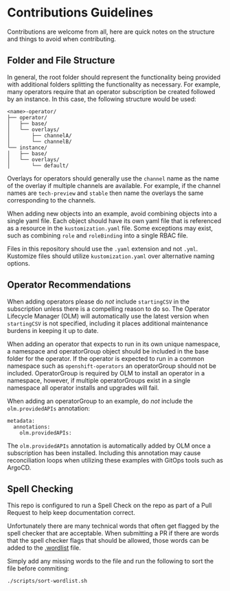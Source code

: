 # Contributions Guidelines

Contributions are welcome from all, here are quick notes on the structure and things to avoid when contributing.

## Folder and File Structure

In general, the root folder should represent the functionality being provided with additional folders splitting the functionality as necessary. For example, many operators require that an operator subscription be created followed by an instance. In this case, the following structure would be used:

```
<name>-operator/
├── operator/
│   ├── base/
│   └── overlays/
│       ├── channelA/
│       └── channelB/
└── instance/
│   ├── base/
│   └── overlays/
│       └── default/
```

Overlays for operators should generally use the `channel` name as the name of the overlay if multiple channels are available. For example, if the channel names are `tech-preview` and `stable` then name the overlays the same corresponding to the channels.

When adding new objects into an example, avoid combining objects into a single yaml file.  Each object should have its own yaml file that is referenced as a resource in the `kustomization.yaml` file.  Some exceptions may exist, such as combining `role` and `roleBinding` into a single RBAC file.

Files in this repository should use the `.yaml` extension and not `.yml`.  Kustomize files should utilize `kustomization.yaml` over alternative naming options.

## Operator Recommendations

When adding operators please do *not* include `startingCSV` in the subscription unless there is a compelling reason to do so. The Operator Lifecycle Manager (OLM) will automatically use the latest version when `startingCSV` is not specified, including it places additional maintenance burdens in keeping it up to date.

When adding an operator that expects to run in its own unique namespace, a namespace and operatorGroup object should be included in the base folder for the operator.  If the operator is expected to run in a common namespace such as `openshift-operators` an operatorGroup should not be included.  OperatorGroup is required by OLM to install an operator in a namespace, however, if multiple operatorGroups exist in a single namespace all operator installs and upgrades will fail.

When adding an operatorGroup to an example, do *not* include the `olm.providedAPIs` annotation:

```
metadata:
  annotations:
    olm.providedAPIs:
```

The `olm.providedAPIs` annotation is automatically added by OLM once a subscription has been installed.  Including this annotation may cause reconciliation loops when utilizing these examples with GitOps tools such as ArgoCD.

## Spell Checking

This repo is configured to run a Spell Check on the repo as part of a Pull Request to help keep documentation correct.

Unfortunately there are many technical words that often get flagged by the spell checker that are acceptable.  When submitting a PR if there are words that the spell checker flags that should be allowed, those words can be added to the [.wordlist](.wordlist) file.

Simply add any missing words to the file and run the following to sort the file before commiting:

```sh
./scripts/sort-wordlist.sh
```
